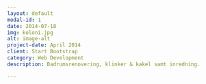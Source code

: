 ```yaml
---
layout: default
modal-id: 1
date: 2014-07-18
img: koloni.jpg
alt: image-alt
project-date: April 2014
client: Start Bootstrap
category: Web Development
description: Badrumsrenovering, klinker & kakel samt inredning.

---
```

